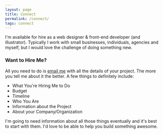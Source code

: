 ```yaml
---
layout: page
title: Connect
permalink: /connect/
tags: connect
---
```


I'm available for hire as a web designer &amp; front-end developer (and illustrator). Typically I work with small businesses, individuals, agencies and myself, but I would love the challenge of doing something new.


### Want to Hire Me?

All you need to do is [email me](mailto:charlespeters42@gmail.com?Subject=Work%20Inquiry%20from%20ARWHD) with all the details of your project. The more you tell me about it the better. A few things to definitely include:

- What You're Hiring Me to Do
- Budget
- Timeline
- Who You Are
- Information about the Project
- About your Company/Organization

I'm going to need information about all those things eventually and it's best to start with them. I'd love to be able to help you build something awesome.
